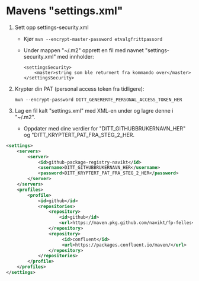 # Mavens "settings.xml"

1. Sett opp settings-security.xml

    * Kjør ```mvn --encrypt-master-password etvalgfrittpassord```
    * Under mappen "~/.m2" opprett en fil med navnet "settings-security.xml" med innholder:

        ```
        <settingsSecurity>
            <master>string som ble returnert fra kommando over</master>
        </settingsSecurity>
        ```
2.  Krypter din PAT (personal access token fra tidligere):

    ```mvn --encrypt-password DITT_GENERERTE_PERSONAL_ACCESS_TOKEN_HER```
3. Lag en fil kalt "settings.xml" med XML-en under og lagre denne i "~/.m2".

    * Oppdater med dine verdier for "DITT_GITHUBBRUKERNAVN_HER" og "DITT_KRYPTERT_PAT_FRA_STEG_2_HER.

```xml
<settings>
    <servers>
        <server>
            <id>github-package-registry-navikt</id>
            <username>DITT_GITHUBBRUKERNAVN_HER</username>
            <password>DITT_KRYPTERT_PAT_FRA_STEG_2_HER</password>
        </server>
    </servers>
    <profiles>
        <profile>
            <id>github</id>
            <repositories>
                <repository>
                    <id>github</id>
                    <url>https://maven.pkg.github.com/navikt/fp-felles</url>
                </repository>
                <repository>
                     <id>confluent</id>
                     <url>https://packages.confluent.io/maven/</url>
                </repository>
            </repositories>
        </profile>
    </profiles>
</settings>
```
